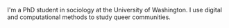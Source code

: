 ---
---

<!--![me](/img/ccg.png#c) -->

I'm a PhD student in sociology at the University of Washington. I use digital and computational methods to study queer communities. 
